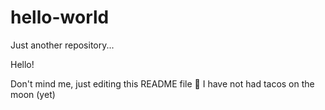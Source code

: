 # hello-world
Just another repository...

Hello!

Don't mind me, just editing this README file 🤗
I have not had tacos on the moon (yet)

